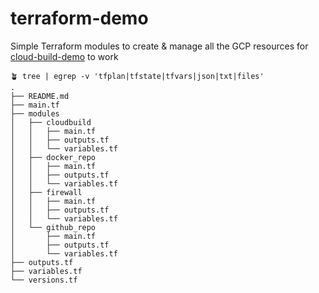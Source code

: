 # terraform-demo

Simple Terraform modules to create & manage all the GCP resources for [cloud-build-demo](https://github.com/rebeid/cloud-build-demo) to work

```
🪴 tree | egrep -v 'tfplan|tfstate|tfvars|json|txt|files'
.
├── README.md
├── main.tf
├── modules
│   ├── cloudbuild
│   │   ├── main.tf
│   │   ├── outputs.tf
│   │   └── variables.tf
│   ├── docker_repo
│   │   ├── main.tf
│   │   ├── outputs.tf
│   │   └── variables.tf
│   ├── firewall
│   │   ├── main.tf
│   │   ├── outputs.tf
│   │   └── variables.tf
│   └── github_repo
│       ├── main.tf
│       ├── outputs.tf
│       └── variables.tf
├── outputs.tf
├── variables.tf
└── versions.tf
```
